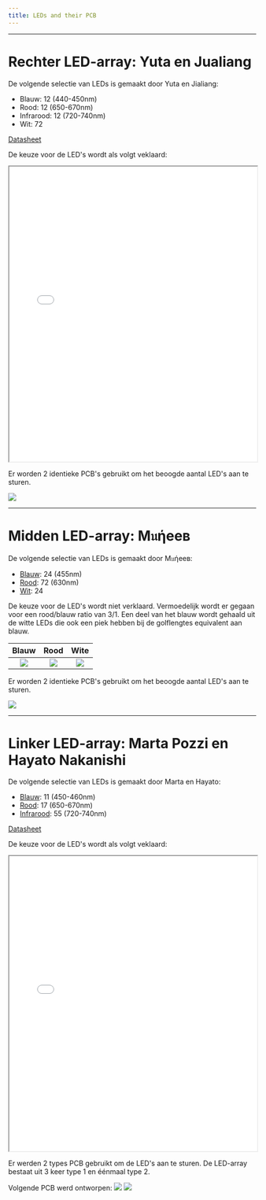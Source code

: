 ```yaml
---
title: LEDs and their PCB
---
```



---

# Rechter LED-array: Yuta en Jualiang

De volgende selectie van LEDs is gemaakt door Yuta en Jialiang:

* Blauw: 12  (440-450nm)
* Rood: 12  (650-670nm)
* Infrarood: 12  (720-740nm)
* Wit: 72

[Datasheet](https://otmm.lumileds.com/adaptivemedia/f0665283471a2a639ce8c3006456265ad074bde9)

De keuze voor de LED's wordt als volgt veklaard:
<iframe src="Proposal_of_LED_from_Yuta_Leo.pdf" width="100%" height="600px"></iframe>

Er worden 2 identieke PCB's gebruikt om het beoogde aantal LED's aan te sturen.

![](YutaAndJialiangPCB.png)

---

# Midden LED-array: M𝔲ήeeв
De volgende selectie van LEDs is gemaakt door M𝔲ήeeв:

* [Blauw](https://look.ams-osram.com/m/1b72a5b7addd47df/original/GD-JTLPS1-14.pdf): 24  (455nm)
* [Rood](https://look.ams-osram.com/m/38e03c91ab328b02/original/GR-CSSRML-24.pdf): 72  (630nm)
* [Wit](https://www.mouser.be/datasheet/2/588/prd_pim_datasheet_15127216_EN_pdf-3388640.pdf): 24

De keuze voor de LED's wordt niet verklaard. Vermoedelijk wordt er gegaan voor een rood/blauw ratio van 3/1. Een deel van het blauw wordt gehaald uit de witte LEDs die ook een piek hebben bij de golflengtes equivalent aan blauw.

| Blauw                      |Rood                        |Wite                          | 
|:--------------------------:|:--------------------------:|:----------------------------:|
|![](MuneebBLUEspectrum.png) | ![](MuneebREDspectrum.png) | ![](MuneebWHITEspectrum.png) |

Er worden 2 identieke PCB's gebruikt om het beoogde aantal LED's aan te sturen.

![](MuneebPCB.png)

---

# Linker LED-array: Marta Pozzi en Hayato Nakanishi

De volgende selectie van LEDs is gemaakt door Marta en Hayato:

* [Blauw](https://www.mouser.be/ProductDetail/Cree-LED/JE2835ARY-N-0002A0000-N0000001?qs=tlsG%2FOw5FFjsuj%2F2f9X0HQ%3D%3D): 11 (450-460nm)
* [Rood](https://www.mouser.be/ProductDetail/Cree-LED/JE2835AHR-N-0001A0000-N0000001?qs=tlsG%2FOw5FFjj3bMznpJhRA%3D%3D): 17  (650-670nm)
* [Infrarood](https://www.mouser.be/ProductDetail/Cree-LED/JE2835AFR-N-0001A0000-N0000001?qs=tlsG%2FOw5FFhxeS5Ond46kw%3D%3D): 55  (720-740nm)

[Datasheet](https://www.mouser.be/datasheet/2/723/JSeries_2835_Color-3359504.pdf)

De keuze voor de LED's wordt als volgt veklaard:
<iframe src="LED_selection_proposal_document.pdf" width="100%" height="600px"></iframe>

Er werden 2 types PCB gebruikt om de LED's aan te sturen. De LED-array bestaat uit 3 keer type 1 en éénmaal type 2.

Volgende PCB werd ontworpen:
![](Type1afb.png)
![](Type2afb.png)
